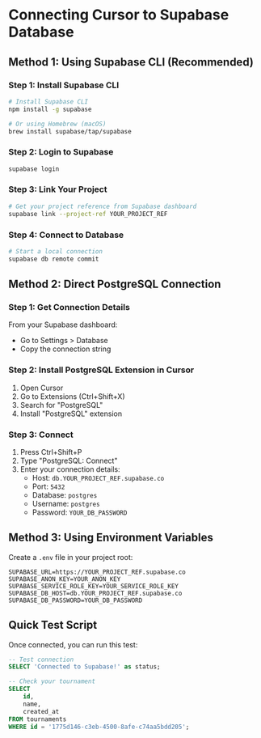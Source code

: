 # Connecting Cursor to Supabase Database

## Method 1: Using Supabase CLI (Recommended)

### Step 1: Install Supabase CLI

```bash
# Install Supabase CLI
npm install -g supabase

# Or using Homebrew (macOS)
brew install supabase/tap/supabase
```

### Step 2: Login to Supabase

```bash
supabase login
```

### Step 3: Link Your Project

```bash
# Get your project reference from Supabase dashboard
supabase link --project-ref YOUR_PROJECT_REF
```

### Step 4: Connect to Database

```bash
# Start a local connection
supabase db remote commit
```

## Method 2: Direct PostgreSQL Connection

### Step 1: Get Connection Details

From your Supabase dashboard:

- Go to Settings > Database
- Copy the connection string

### Step 2: Install PostgreSQL Extension in Cursor

1. Open Cursor
2. Go to Extensions (Ctrl+Shift+X)
3. Search for "PostgreSQL"
4. Install "PostgreSQL" extension

### Step 3: Connect

1. Press Ctrl+Shift+P
2. Type "PostgreSQL: Connect"
3. Enter your connection details:
   - Host: `db.YOUR_PROJECT_REF.supabase.co`
   - Port: `5432`
   - Database: `postgres`
   - Username: `postgres`
   - Password: `YOUR_DB_PASSWORD`

## Method 3: Using Environment Variables

Create a `.env` file in your project root:

```env
SUPABASE_URL=https://YOUR_PROJECT_REF.supabase.co
SUPABASE_ANON_KEY=YOUR_ANON_KEY
SUPABASE_SERVICE_ROLE_KEY=YOUR_SERVICE_ROLE_KEY
SUPABASE_DB_HOST=db.YOUR_PROJECT_REF.supabase.co
SUPABASE_DB_PASSWORD=YOUR_DB_PASSWORD
```

## Quick Test Script

Once connected, you can run this test:

```sql
-- Test connection
SELECT 'Connected to Supabase!' as status;

-- Check your tournament
SELECT
    id,
    name,
    created_at
FROM tournaments
WHERE id = '1775d146-c3eb-4500-8afe-c74aa5bdd205';
```
